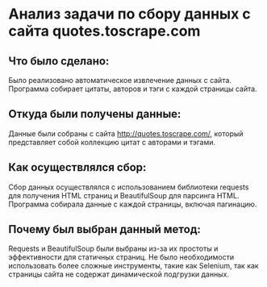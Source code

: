 # Анализ задачи по сбору данных с сайта quotes.toscrape.com

## Что было сделано:
Было реализовано автоматическое извлечение данных с сайта. Программа собирает цитаты, авторов и тэги с каждой страницы сайта.

## Откуда были получены данные:
Данные были собраны с сайта http://quotes.toscrape.com/, который представляет собой коллекцию цитат с авторами и тэгами.

## Как осуществлялся сбор:
Сбор данных осуществлялся с использованием библиотеки requests для получения HTML страниц и BeautifulSoup для парсинга HTML. Программа собирала данные с каждой страницы, включая пагинацию.

## Почему был выбран данный метод:
Requests и BeautifulSoup были выбраны из-за их простоты и эффективности для статичных страниц. Не было необходимости использовать более сложные инструменты, такие как Selenium, так как страницы сайта не содержат динамической подгрузки данных.